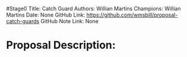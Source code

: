 #Stage0
Title: Catch Guard
Authors: Willian Martins
Champions: Willian Martins
Date: None
GitHub Link: https://github.com/wmsbill/proposal-catch-guards
GitHub Note Link: None

# Proposal Description:
